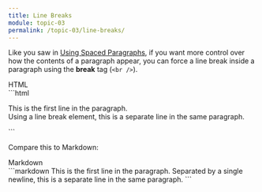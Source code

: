 ```yaml
---
title: Line Breaks
module: topic-03
permalink: /topic-03/line-breaks/
---
```


<div class="divider-heading"></div>

Like you saw in [Using Spaced Paragraphs](../breaks-paragraphs), if you want more control over how the contents of a paragraph appear, you can force a line break inside a paragraph using the **break** tag (`<br />`).


<div id="code-heading">HTML</div>
```html
<p>This is the first line in the paragraph.
<br />
Using a line break element, this is a separate line in the same paragraph.</p>
```

Compare this to Markdown:


<div id="code-heading" style="margin-top: 0 !important;">Markdown</div>
```markdown
This is the first line in the paragraph.
Separated by a single newline, this is a separate line in the same paragraph.
```


<div class="codepen-embed">
  <p data-height="600" data-theme-id="30567" data-slug-hash="qXwEbW" data-default-tab="html,result" data-user="Media-Ed-Online" data-pen-title="HTML Paragraphs and Line Breaks" class="codepen"></p>
</div>

